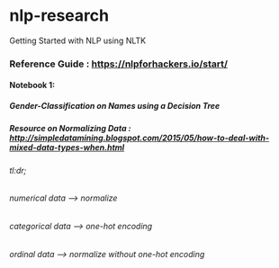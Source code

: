 # nlp-research
Getting Started with NLP using NLTK

### Reference Guide : https://nlpforhackers.io/start/

#### Notebook 1:
##### Gender-Classification on Names using a Decision Tree
##### Resource on Normalizing Data : http://simpledatamining.blogspot.com/2015/05/how-to-deal-with-mixed-data-types-when.html
###### tl:dr;
###### numerical data --> normalize
###### categorical data --> one-hot encoding
###### ordinal data --> normalize without one-hot encoding
